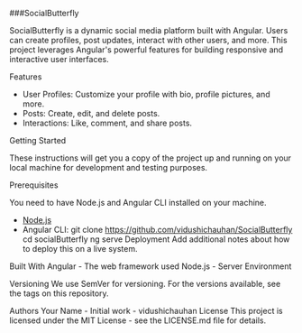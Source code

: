 ###SocialButterfly

SocialButterfly is a dynamic social media platform built with Angular. Users can create profiles, post updates, interact with other users, and more. This project leverages Angular's powerful features for building responsive and interactive user interfaces.

Features

- User Profiles: Customize your profile with bio, profile pictures, and more.
- Posts: Create, edit, and delete posts.
- Interactions: Like, comment, and share posts.

Getting Started

These instructions will get you a copy of the project up and running on your local machine for development and testing purposes.

Prerequisites

You need to have Node.js and Angular CLI installed on your machine.

- [Node.js](https://nodejs.org/)
- Angular CLI:
git clone https://github.com/vidushichauhan/SocialButterfly
cd socialButterfly
ng serve
Deployment
Add additional notes about how to deploy this on a live system.

Built With
Angular - The web framework used
Node.js - Server Environment

Versioning
We use SemVer for versioning. For the versions available, see the tags on this repository.

Authors
Your Name - Initial work - vidushichauhan
License
This project is licensed under the MIT License - see the LICENSE.md file for details.
